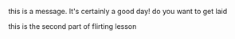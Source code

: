 this is a message. It's certainly a good day!
do you want to get laid

this is the second part of flirting lesson